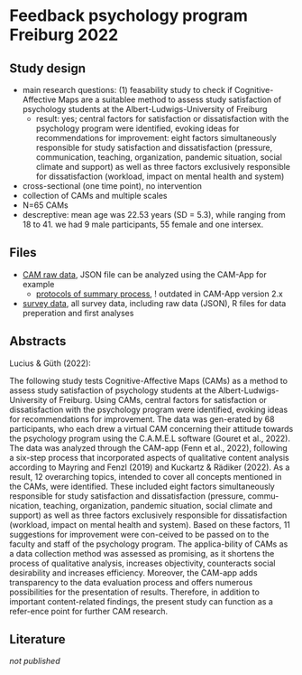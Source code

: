 # Feedback psychology program Freiburg 2022

## Study design

- main research questions: (1) feasability study to check if Cognitive-Affective Maps are a suitablee method to assess study satisfaction of psychology students at the Albert-Ludwigs-University of Freiburg
    + result: yes; central factors for satisfaction or dissatisfaction with the psychology program were identified, evoking ideas for recommendations for improvement: eight factors simultaneously responsible for study satisfaction and dissatisfaction (pressure, communication, teaching, organization, pandemic situation, social climate and support) as well as three factors exclusively responsible for dissatisfaction (workload, impact on mental health and system)
- cross-sectional (one time point), no intervention
- collection of CAMs and multiple scales 
- N=65 CAMs
- descreptive: mean age was 22.53 years (SD = 5.3), while ranging from 18 to 41. we had 9 male participants, 55 female and one intersex.


## Files


- [CAM raw data](/Feedback%20psychology%20program%20Freiburg%202022/raw%20data), JSON file can be analyzed using the CAM-App for example
    + [protocols of summary process](Feedback%20psychology%20program%20Freiburg%202022/Summary%20of%20Terms), ! outdated in CAM-App version 2.x
- [survey data](Feedback%20psychology%20program%20Freiburg%202022/survey%20data), all survey data, including raw data (JSON), R files for data preperation and first analyses




## Abstracts
Lucius & Güth (2022):

The following study tests Cognitive-Affective Maps (CAMs) as a method to assess study satisfaction of psychology students at the Albert-Ludwigs-University of Freiburg. Using CAMs, central factors for satisfaction or dissatisfaction with the psychology program were identified, evoking ideas for recommendations for improvement. The data was gen-erated by 68 participants, who each drew a virtual CAM concerning their attitude towards the psychology program using the C.A.M.E.L software (Gouret et al., 2022). The data was analyzed through the CAM-app (Fenn et al., 2022), following a six-step process that incorporated aspects of qualitative content analysis according to Mayring and Fenzl (2019) and Kuckartz & Rädiker (2022). As a result, 12 overarching topics, intended to cover all concepts mentioned in the CAMs, were identified. These included eight factors simultaneously responsible for study satisfaction and dissatisfaction (pressure, commu-nication, teaching, organization, pandemic situation, social climate and support) as well as three factors exclusively responsible for dissatisfaction (workload, impact on mental health and system). Based on these factors, 11 suggestions for improvement were con-ceived to be passed on to the faculty and staff of the psychology program. The applica-bility of CAMs as a data collection method was assessed as promising, as it shortens the process of qualitative analysis, increases objectivity, counteracts social desirability and increases efficiency. Moreover, the CAM-app adds transparency to the data evaluation process and offers numerous possibilities for the presentation of results. Therefore, in addition to important content-related findings, the present study can function as a refer-ence point for further CAM research.


## Literature
*not published*


